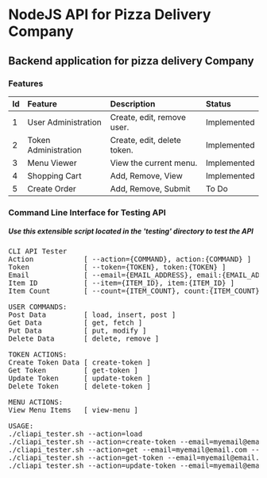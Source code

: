 # NodeJS API for Pizza Delivery Company
## Backend application for pizza delivery Company

### Features

| Id | Feature              | Description                 | Status      |
| :- | :------------------  | :-------------------------- | :---------- |
| 1  | User Administration  | Create, edit, remove user.  | Implemented |
| 2  | Token Administration | Create, edit, delete token. | Implemented |
| 3  | Menu Viewer          | View the current menu.      | Implemented |
| 4  | Shopping Cart        | Add, Remove, View           | Implemented |
| 5  | Create Order         | Add, Remove, Submit         | To Do       |


### Command Line Interface for Testing API

<h5>Use this extensible script located in the 'testing' directory to test the API</h5>

<pre>
CLI API Tester
Action            [ --action={COMMAND}, action:{COMMAND} ]
Token             [ --token={TOKEN}, token:{TOKEN} ]
Email             [ --email={EMAIL_ADDRESS}, email:{EMAIL_ADDRESS} ]
Item ID           [ --item={ITEM_ID}, item:{ITEM_ID} ]
Item Count        [ --count={ITEM_COUNT}, count:{ITEM_COUNT} ]

USER COMMANDS:
Post Data         [ load, insert, post ]
Get Data          [ get, fetch ]
Put Data          [ put, modify ]
Delete Data       [ delete, remove ]

TOKEN ACTIONS:
Create Token Data [ create-token ]
Get Token         [ get-token ]
Update Token      [ update-token ]
Delete Token      [ delete-token ]

MENU ACTIONS:
View Menu Items   [ view-menu ]

USAGE:
./cliapi_tester.sh --action=load
./cliapi_tester.sh --action=create-token --email=myemail@email.com
./cliapi_tester.sh --action=get --email=myemail@email.com --token=9zy66v8ktl40fe7qv5f
./cliapi_tester.sh --action=get-token --email=myemail@email.com --token=9zy66v8ktl40fe7qv5f
./cliapi_tester.sh --action=update-token --email=myemail@email.com --token=9zy66v8ktl40fe7qv5f
</pre>
